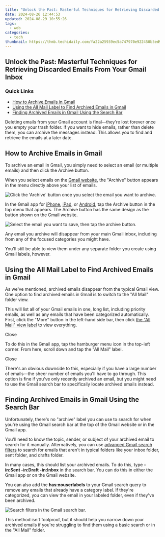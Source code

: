 ```yaml
---
title: "Unlock the Past: Masterful Techniques for Retrieving Discarded Emails From Your Gmail Inbox"
date: 2024-08-26 12:44:53
updated: 2024-08-29 10:55:26
tags:
  - web
categories:
  - tech
thumbnail: https://thmb.techidaily.com/fa22a25939ec5a747970e922450b5ed9de98bf9e7d068192b7f160e6562e70f2.jpg
---
```


## Unlock the Past: Masterful Techniques for Retrieving Discarded Emails From Your Gmail Inbox

### Quick Links

* [How to Archive Emails in Gmail](https://extra-hints.techidaily.com/embed-auditory-features-within-ppt-layouts/)
* [Using the All Mail Label to Find Archived Emails in Gmail](https://facebook-video-share.techidaily.com/updated-2024-approved-boost-views-with-smart-youtube-backlink-tactics/)
* [Finding Archived Emails in Gmail Using the Search Bar](https://fox-that.techidaily.com/solving-wi-fi-connection-problems-8-effective-fixes-for-iphone-and-ipad-users/)

 Deleting emails from your Gmail account is final—they're lost forever once you empty your trash folder. If you want to hide emails, rather than delete them, you can archive the messages instead. This allows you to find and retrieve the emails at a later date.

##  How to Archive Emails in Gmail

 To archive an email in Gmail, you simply need to select an email (or multiple emails) and then click the Archive button.

 When you select emails on the [Gmail website](https://mail.google.com/mail/u/0/), the "Archive" button appears in the menu directly above your list of emails.

![Click the 'Archive' button once you select the email you want to archive.](https://static1.howtogeekimages.com/wordpress/wp-content/uploads/2024/06/1.png) 

 In the Gmail app for [iPhone](https://apps.apple.com/us/app/gmail-email-by-google/id422689480), [iPad](https://apps.apple.com/us/app/gmail-email-by-google/id422689480), or [Android](https://www.anrdoezrs.net/links/3607085/type/dlg/sid/UUhtgUeUpU212694/https://play.google.com/store/apps/details?id=com.google.android.gm&hl=en%5FUS), tap the Archive button in the top menu that appears. The Archive button has the same design as the button shown on the Gmail website.

![Select the email you want to save, then tap the archive button.](https://static1.howtogeekimages.com/wordpress/wp-content/uploads/2024/06/7.png) 

 Any email you archive will disappear from your main Gmail inbox, including from any of the focused categories you might have.

 You'll still be able to view them under any separate folder you create using Gmail labels, however.

##  Using the All Mail Label to Find Archived Emails in Gmail

 As we've mentioned, archived emails disappear from the typical Gmail view. One option to find archived emails in Gmail is to switch to the "All Mail" folder view.

 This will list all of your Gmail emails in one, long list, including priority emails, as well as any emails that have been categorized automatically. First, click the "More" button in the left-hand side bar, then click [the "All Mail" view label](https://android-location.techidaily.com/in-2024-9-best-free-android-monitoring-apps-to-monitor-phone-remotely-for-your-realme-c33-2023-drfone-by-drfone-virtual/) to view everything. 

Close 

 To do this in the Gmail app, tap the hamburger menu icon in the top-left corner. From here, scroll down and tap the "All Mail" label.

Close 

 There's an obvious downside to this, especially if you have a large number of emails—the sheer number of emails you'll have to go through. This option is fine if you've only recently archived an email, but you might need to use the Gmail search bar to specifically locate archived emails instead.

##  Finding Archived Emails in Gmail Using the Search Bar

 Unfortunately, there's no "archive" label you can use to search for when you're using the Gmail search bar at the top of the Gmail website or in the Gmail app.

 You'll need to know the topic, sender, or subject of your archived email to search for it manually. Alternatively, you can use [advanced Gmail search filters](https://win-answers.techidaily.com/fortnite-wont-start-overcome-a-faulty-loading-cycle-with-these-fixes/) to search for emails that aren't in typical folders like your inbox folder, sent folder, and drafts folder.

 In many cases, this should list your archived emails. To do this, type **\-in:Sent -in:Draft -in:Inbox** in the search bar. You can do this in either the Gmail app or on the Gmail website.

 You can also add the **has:nouserlabels** to your Gmail search query to remove any emails that already have a category label. If they're categorized, you can view the email in your labeled folder, even if they've been archived.

![Search filters in the Gmail search bar.](https://static1.howtogeekimages.com/wordpress/wp-content/uploads/2024/06/6.png) 

 This method isn't foolproof, but it should help you narrow down your archived emails if you're struggling to find them using a basic search or in the "All Mail" folder.

<ins class="adsbygoogle"
     style="display:block"
     data-ad-format="autorelaxed"
     data-ad-client="ca-pub-7571918770474297"
     data-ad-slot="1223367746"></ins>



<ins class="adsbygoogle"
     style="display:block"
     data-ad-client="ca-pub-7571918770474297"
     data-ad-slot="8358498916"
     data-ad-format="auto"
     data-full-width-responsive="true"></ins>
